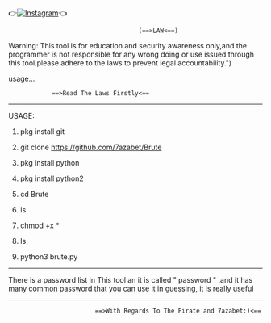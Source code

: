 👉[![Instagram](https://img.shields.io/badge/INSTAGRAM-FOLLOW-red?style=for-the-badge&logo=instagram)](https://www.instagram.com/shubham_g0sain)👈

                                        (==>LAW<==)

Warning: This tool is for education and security awareness only,and the programmer is not responsible for any wrong doing or use issued through this tool.please adhere to the laws to prevent legal accountability.")

usage...

                ==>Read The Laws Firstly<==
________________________________

USAGE:

1) pkg install git

2) git clone https://github.com/7azabet/Brute

3) pkg install python

4) pkg install python2

5) cd Brute

6) ls

7) chmod +x *

8) ls

9) python3 brute.py
_________________________________
There is a password list in This tool an it is called " password " .and it has many common password that you can use it in guessing, it is really useful 
_________________________________

                            ==>With Regards To The Pirate and 7azabet:)<==
